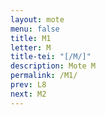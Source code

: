 ```yaml
---
layout: mote
menu: false
title: M1
letter: M
title-tei: "[/M/]"
description: Mote M
permalink: /M1/
prev: L8
next: M2
---
```

